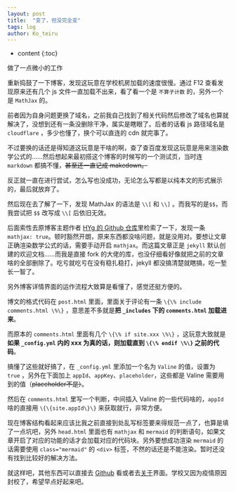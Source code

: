 ```yaml
---
layout: post
title:  "变了，但没完全变"
tags: log
author: Ko_teiru
---
```


* content
{:toc}

做了一点微小的工作








重新捣鼓了一下博客，发现这玩意在学校机房加载的速度很慢。通过 F12 查看发现原来还有几个 js 文件一直加载不出来，看了看一个是 `不算子计数` 的，另外一个是 `MathJax` 的。  

前者因为自身问题更换了域名，之前我自己找到了相关代码然后修改了域名也算就解决了，没想到还有一条没删除干净，属实是瞎眼了。后者的话看 js 路径域名是 `cloudflare` ，多少也懂了，换个可以直连的 cdn 就完事了。

不过要换的话还是得知道这玩意是干啥的啊，查了查百度发现这玩意是用来渲染数学公式的……然后想起来最初搭这个博客的时候写的一个测试页，当时连 `markdown` 都搞不懂，~~甚至还一直记成 makedown。~~ 

反正就一直在进行尝试，怎么写也没成功，无论怎么写都是以纯本文的形式展示的，最后就放弃了。

然后现在去了解了一下，发现 MathJax 的语法是  `\\[` 和 `\\]` 。而我写的是`$$`，而我尝试把 `$$` 改写成 `\\[` 后依旧无效。

后面索性去原博客主题作者 [HYg 的 Github 仓库](https://github.com/Gaohaoyang/gaohaoyang.github.io)里检索了一下，发现一条 `mathjax: true`。顿时豁然开朗，原来东西都没啥问题，就是没用对。要想让文章正确渲染数学公式的话，需要手动开启 `mathjax`。而这篇文章正是 `jekyll` 默认创建的欢迎文档……而我是直接 fork 的大佬的库，也没仔细看好像就把之前的文章啥的全部删除了。吃亏就吃亏在没有稳扎稳打，jekyll 都没搞清楚就瞎搞，吃一堑长一智了。

另外博客详情界面的运作流程大致算是看懂了，感觉还挺方便的。

博文的格式代码在 `post.html` 里面，里面关于评论有一条 `\{\% include comments.html \%\}` ，意思差不多就是**把 `_includes` 下的 `comments.html` 加载进来**。

而原本的 `comments.html` 里面有几个 `\{\% if site.xxx \%\}` ，这玩意大致就是**如果 `_config.yml` 内的 xxx 为真的话，则加载直到 `\{\% endif \%\}` 之前的代码**。

搞懂了这些就好搞了，在 `_config.yml` 里添加一个名为 `Valine` 的值，设置为 `true` ，另外在下面加上 `appId`、`appKey`、`placeholder`，这些都是 Valine 需要用到的值（~~placeholder不是）~~。

然后在 `comments.html` 里写一个判断，中间插入 Valine 的一些代码啥的，`appId` 啥的直接用 `\{\{site.appId\}\}` 来获取就行，非常方便。

现在博客结构看起来应该比我之前直接到处乱写标签要来得规范一点了，也算是填了一点坑吧，另外 `head.html` 里面也有 `mathjax` 和 `mermaid` 的判断语句，如果文章开启了对应的功能的话才会加载对应的代码块。另外要想成功渲染 `mermaid` 的话需要使用 `class="mermaid"` 的 `<div>` 标签，不然的话还是不能渲染。暂时还没有找到比较好的解决方法。

就这样吧，其他东西可以直接去 [Github](https://github.com/Small-tailqwq/blog) 看或者去[关于](https://blog.hayasa.xyz/about/)界面。学校又因为疫情原因封校了，希望早点好起来吧。

